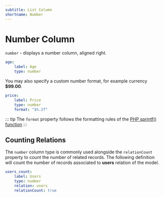 ```yaml
---
subtitle: List Column
shortname: Number
---
```

# Number Column

`number` - displays a number column, aligned right.

```yaml
age:
    label: Age
    type: number
```

You may also specify a custom number format, for example currency **$99.00**.

```yaml
price:
    label: Price
    type: number
    format: "$%.2f"
```

::: tip
The `format` property follows the formatting rules of the [PHP sprintf() function](https://secure.php.net/manual/en/function.sprintf.php)
:::

## Counting Relations

The `number` column type is commonly used alongside the `relationCount` property to count the number of related records. The following definition will count the number of records associated to **users** relation of the model.

```yaml
users_count:
    label: Users
    type: number
    relation: users
    relationCount: true
```
